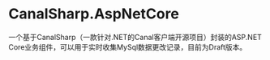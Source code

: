 # CanalSharp.AspNetCore
一个基于CanalSharp（一款针对.NET的Canal客户端开源项目）封装的ASP.NET Core业务组件，可以用于实时收集MySql数据更改记录，目前为Draft版本。
